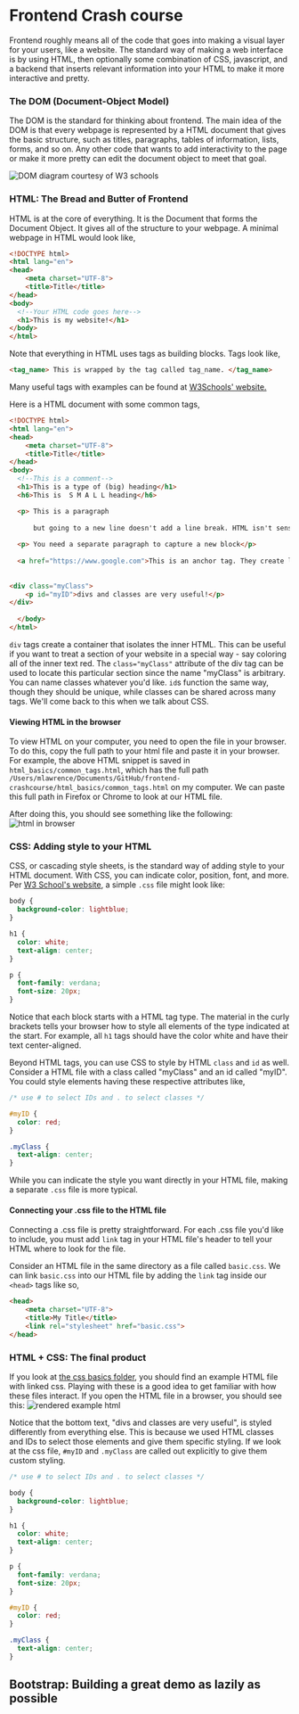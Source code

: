 # Frontend Crash course

Frontend roughly means all of the code that goes into making a visual layer for your users, like a website. The standard way of making a web interface is by using HTML, then optionally some combination of CSS, javascript, and a backend that inserts relevant information into your HTML to make it more interactive and pretty.

### The DOM (Document-Object Model)
The DOM is the standard for thinking about frontend. The main idea of the DOM is that every webpage is represented by a HTML document that gives the basic structure, such as titles, paragraphs, tables of information, lists, forms, and so on. Any other code that wants to add interactivity to the page or make it more pretty can edit the document object to meet that goal.

![DOM diagram courtesy of W3 schools](./images/w3_dom.gif) 


### HTML: The Bread and Butter of Frontend 
HTML is at the core of everything. It is the Document that forms the Document Object. It gives all of the structure to your webpage. A minimal webpage in HTML would look like,
```html
<!DOCTYPE html>
<html lang="en">
<head>
    <meta charset="UTF-8">
    <title>Title</title>
</head>
<body>
  <!--Your HTML code goes here-->
  <h1>This is my website!</h1>
</body>
</html>
```

Note that everything in HTML uses tags as building blocks. Tags look like, 

```html
<tag_name> This is wrapped by the tag called tag_name. </tag_name>
```

Many useful tags with examples can be found at [W3Schools' website.](https://www.w3schools.com/html/default.asp) 

Here is a HTML document with some common tags,

```html
<!DOCTYPE html>
<html lang="en">
<head>
    <meta charset="UTF-8">
    <title>Title</title>
</head>
<body>
  <!--This is a comment-->
  <h1>This is a type of (big) heading</h1>
  <h6>This is  S M A L L heading</h6>

  <p> This is a paragraph
  
      but going to a new line doesn't add a line break. HTML isn't sensitive to whitespace</p>
      
  <p> You need a separate paragraph to capture a new block</p>
  
  <a href="https://www.google.com">This is an anchor tag. They create links to wherever the href attribute is pointing.</a>
  
  
<div class="myClass">
    <p id="myID">divs and classes are very useful!</p>
</div>
  
  </body>
</html>
```

`div` tags create a container that isolates the inner HTML. This can be useful if you want to treat a section of your website in a special way - say coloring all of the inner text red. The `class="myClass"` attribute of the div tag can be used to locate this particular section since the name "myClass" is arbitrary. You can name classes whatever you'd like. `id`s function the same way, though they should be unique, while classes can be shared across many tags. We'll come back to this when we talk about CSS.


#### Viewing HTML in the browser
To view HTML on your computer, you need to open the file in your browser. To do this, copy the full path to your html file and paste it in your browser. For example, the above HTML snippet is saved in `html_basics/common_tags.html`, which has the full path `/Users/mlawrence/Documents/GitHub/frontend-crashcourse/html_basics/common_tags.html` on my computer. We can paste this full path in Firefox or Chrome to look at our HTML file. 

After doing this, you should see something like the following:
![html in browser](./images/html_view.png)



### CSS: Adding style to your HTML

CSS, or cascading style sheets, is the standard way of adding style to your HTML document. With CSS, you can indicate color, position, font, and more. Per [W3 School's website](https://www.w3schools.com/css/), a simple `.css` file might look like:
```css
body {
  background-color: lightblue;
}

h1 {
  color: white;
  text-align: center;
}

p {
  font-family: verdana;
  font-size: 20px;
}
```

Notice that each block starts with a HTML tag type. The material in the curly brackets tells your browser how to style all elements of the type indicated at the start. For example, all `h1` tags should have the color white and have their text center-aligned.

Beyond HTML tags, you can use CSS to style by HTML `class` and `id` as well. Consider a HTML file with a class called "myClass" and an id called "myID". You could style elements having these respective attributes like,
```css
/* use # to select IDs and . to select classes */

#myID {
  color: red;
}

.myClass {
  text-align: center;
}

```



While you can indicate the style you want directly in your HTML file, making a separate `.css` file is more typical. 

#### Connecting your .css file to the HTML file

Connecting a .css file is pretty straightforward. For each .css file you'd like to include, you must add `link` tag in your HTML file's header to tell your HTML where to look for the file. 

Consider an HTML file in the same directory as a file called `basic.css`. We can link `basic.css` into our HTML file by adding the `link` tag inside our `<head>` tags like so,

```html
<head>
    <meta charset="UTF-8">
    <title>My Title</title>
    <link rel="stylesheet" href="basic.css">
</head>
```

### HTML + CSS: The final product

If you look at [the css basics folder](./css_basics), you should find an example HTML file with linked css. Playing with these is a good idea to get familiar with how these files interact. If you open the HTML file in a browser, you should see this:
![rendered example html](./images/rendered_css.png)

Notice that the bottom text, "divs and classes are very useful", is styled differently from everything else. This is because we used HTML classes and IDs to select those elements and give them specific styling. If we look at the css file, `#myID` and `.myClass` are called out explicitly to give them custom styling.

```css
/* use # to select IDs and . to select classes */

body {
  background-color: lightblue;
}

h1 {
  color: white;
  text-align: center;
}

p {
  font-family: verdana;
  font-size: 20px;
}

#myID {
  color: red;
}

.myClass {
  text-align: center;
}
```

## Bootstrap: Building a great demo as lazily as possible


